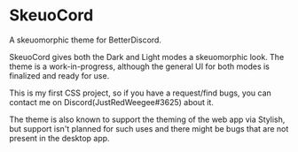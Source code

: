 # SkeuoCord
A skeuomorphic theme for BetterDiscord.

SkeuoCord gives both the Dark and Light modes a skeuomorphic look. 
The theme is a work-in-progress, although the general UI for both modes is finalized and ready for use. 

This is my first CSS project, so if you have a request/find bugs, you can contact me on Discord(JustRedWeegee#3625) about it.

The theme is also known to support the theming of the web app via Stylish, but support isn't planned for such uses and there might be bugs that are not present in the desktop app.
